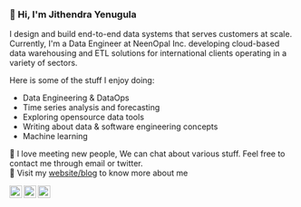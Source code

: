 ### 👋 Hi, I'm Jithendra Yenugula

I design and build end-to-end data systems that serves customers at scale. Currently, I'm a Data Engineer at NeenOpal Inc. developing cloud-based data warehousing and ETL solutions for international clients operating in a variety of sectors.

Here is some of the stuff I enjoy doing:
- Data Engineering & DataOps
- Time series analysis and forecasting
- Exploring opensource data tools
- Writing about data & software engineering concepts
- Machine learning

💬 I love meeting new people, We can chat about various stuff. Feel free to contact me through email or twitter. <br/>
📎 Visit my [website/blog](https://jithendray.github.io/) to know more about me<br />

<a href="mailto:jithendra.yenugula@gmail.com">
  <img align="left" alt="LinkdeIn" width="22px" src="https://cdn.jsdelivr.net/npm/simple-icons@v3/icons/gmail.svg" />
</a>
<a href="https://www.linkedin.com/in/jithendray/">
  <img align="left" alt="LinkdeIn" width="22px" src="https://cdn.jsdelivr.net/npm/simple-icons@v3/icons/linkedin.svg" />
</a>
<a href="https://twitter.com/doomedripper">
  <img align="left" alt="Twitter" width="22px" src="https://cdn.jsdelivr.net/npm/simple-icons@v3/icons/twitter.svg" />
</a>
